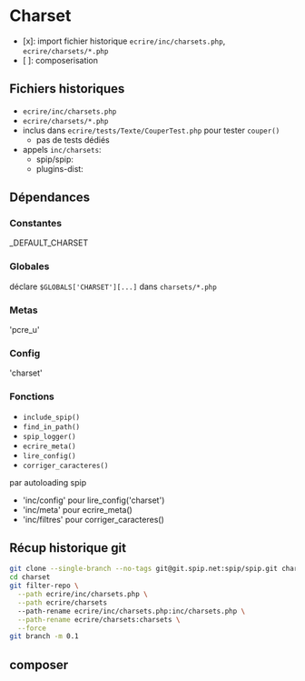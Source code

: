 # Charset

- [x]: import fichier historique `ecrire/inc/charsets.php`, `ecrire/charsets/*.php`
- [ ]: composerisation

## Fichiers historiques

- `ecrire/inc/charsets.php`
- `ecrire/charsets/*.php`
- inclus dans `ecrire/tests/Texte/CouperTest.php` pour tester `couper()`
  - pas de tests dédiés
- appels `inc/charsets`:
  - spip/spip:
  - plugins-dist:

## Dépendances

### Constantes

_DEFAULT_CHARSET

### Globales

déclare `$GLOBALS['CHARSET'][...]` dans `charsets/*.php`

### Metas

'pcre_u'

### Config

'charset'

### Fonctions

- `include_spip()`
- `find_in_path()`
- `spip_logger()`
- `ecrire_meta()`
- `lire_config()`
- `corriger_caracteres()`

par autoloading spip

- 'inc/config' pour lire_config('charset')
- 'inc/meta' pour ecrire_meta()
- 'inc/filtres' pour corriger_caracteres()

## Récup historique git

```bash
git clone --single-branch --no-tags git@git.spip.net:spip/spip.git charset
cd charset
git filter-repo \
  --path ecrire/inc/charsets.php \
  --path ecrire/charsets
  --path-rename ecrire/inc/charsets.php:inc/charsets.php \
  --path-rename ecrire/charsets:charsets \
  --force
git branch -m 0.1
```

## composer
